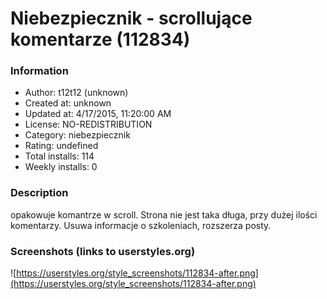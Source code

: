 # Niebezpiecznik - scrollujące komentarze (112834)

### Information
- Author: t12t12 (unknown)
- Created at: unknown
- Updated at: 4/17/2015, 11:20:00 AM
- License: NO-REDISTRIBUTION
- Category: niebezpiecznik
- Rating: undefined
- Total installs: 114
- Weekly installs: 0


### Description
opakowuje komantrze w scroll. Strona nie jest taka długa, przy dużej ilości komentarzy.
Usuwa informacje o szkoleniach, rozszerza posty.


### Screenshots (links to userstyles.org)
![https://userstyles.org/style_screenshots/112834-after.png](https://userstyles.org/style_screenshots/112834-after.png)


